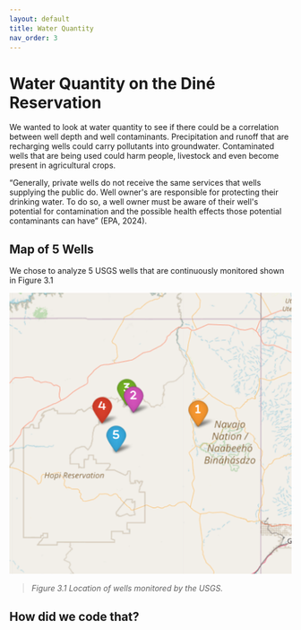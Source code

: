 ```yaml
---
layout: default
title: Water Quantity
nav_order: 3
---
```


# Water Quantity on the Diné Reservation

We wanted to look at water quantity to see if there could be a correlation between well depth and well contaminants.  Precipitation and runoff that are recharging wells could carry pollutants into groundwater. Contaminated wells that are being used could harm people, livestock and even become present in agricultural crops.  

“Generally, private wells do not receive the same services that wells supplying the public do. Well owner's are responsible for protecting their drinking water. To do so, a well owner must be aware of their well's potential for contamination and the possible health effects those potential contaminants can have” (EPA, 2024).


## Map of 5 Wells
We chose to analyze 5 USGS wells that are continuously monitored shown in Figure 3.1 

![Map Well Depth](https://github.com/cu-esiil-edu/MSUDenver-DineWaterQuality2023/blob/main/img/mapWellDepth.png?raw=true "Map of Well Depth")

> *Figure 3.1 Location of wells monitored by the USGS.*

## How did we code that?

